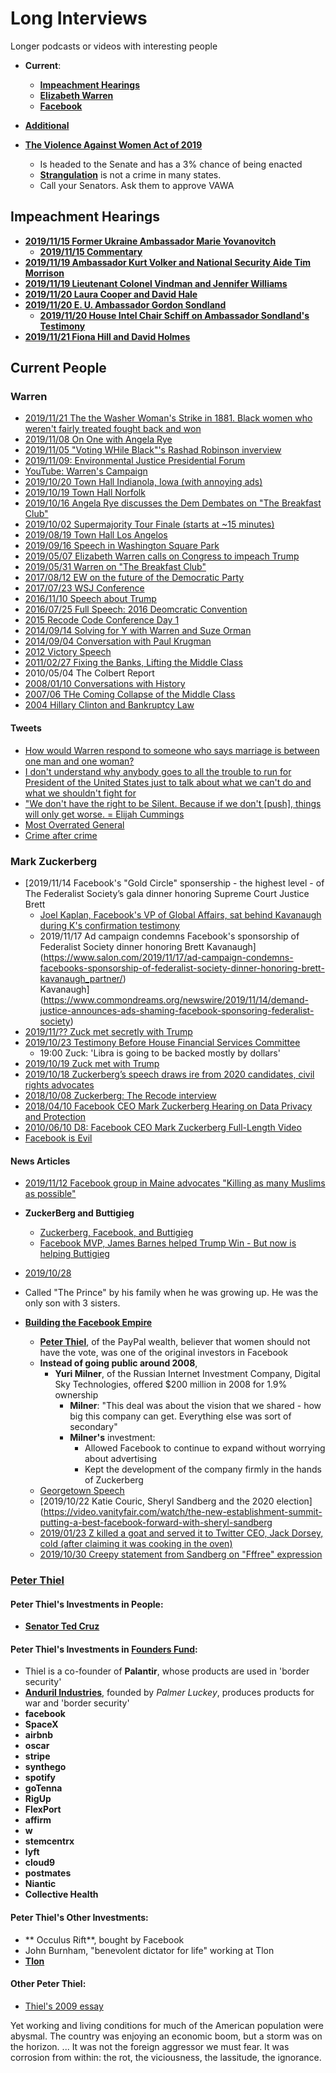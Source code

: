 # Long Interviews

Longer podcasts or videos with interesting people

* **Current**:
  * [**Impeachment Hearings**](#impeachment-hearings)
  * [**Elizabeth Warren**](#warren)    
  * [**Facebook**](#mark-zuckerberg)

* [**Additional**](doc/README.md)
* [**The Violence Against Women Act of 2019**](https://www.govtrack.us/congress/bills/116/hr1585)
    * Is headed to the Senate and has a 3% chance of being enacted
    * [**Strangulation**](/doc/misogyny_logic/README.md) is not a crime in many states.
    * Call your Senators. Ask them to approve VAWA

## Impeachment Hearings
* [**2019/11/15 Former Ukraine Ambassador Marie Yovanovitch**](https://www.c-span.org/video/?466135-1/impeachment-hearing-ukraine-ambassador-marie-yovanovitch)
  * [**2019/11/15 Commentary**](https://www.c-span.org/video/?466457-1/lawmakers-react-ambassador-yovanovitch-testimony)
* [**2019/11/19 Ambassador Kurt Volker and National Security Aide Tim Morrison**](https://www.c-span.org/video/?466377-1/impeachment-hearing-kurt-volker-tim-morrison)
* [**2019/11/19 Lieutenant Colonel Vindman and Jennifer Williams**](https://www.c-span.org/video/?466376-1/impeachment-hearing-lt-col-vindman-jennifer-williams)
* [**2019/11/20 Laura Cooper and David Hale**](https://www.c-span.org/video/?466379-1/impeachment-inquiry-hearing-laura-cooper-david-hale)
* [**2019/11/20 E. U. Ambassador Gordon Sondland**](https://www.c-span.org/video/?466378-1/impeachment-inquiry-hearing-eu-ambassador-gordon-sondland)
  * [**2019/11/20 House Intel Chair Schiff on Ambassador Sondland's Testimony**](https://www.c-span.org/video/?466615-103/house-intel-chair-schiff-ambassador-sondlands-testimony)    
* [**2019/11/21 Fiona Hill and David Holmes**](https://www.c-span.org/video/?466380-1/impeachment-inquiry-hearing-fiona-hill-david-holmes)

## Current People

### Warren
* [2019/11/21 The the Washer Woman's Strike in 1881. Black women who weren't fairly treated fought back and won](https://ewar.ren/atlanta-speech)    
* [2019/11/08 On One with Angela Rye](https://soundcloud.com/ononewithangelarye)    
* [2019/11/05 "Voting WHile Black"'s Rashad Robinson inverview](https://votingwhileblack.com/podcast/interview-with-presidential-candidate-senator-elizabeth-warren/)    
* [2019/11/09: Environmental Justice Presidential Forum](https://www.youtube.com/watch?v=KcQ-Zl5hK68)    
* [YouTube: Warren's Campaign](https://www.youtube.com/channel/UCrj-0FxK19tgUR2EbHkBBGg)    
* [2019/10/20 Town Hall Indianola, Iowa (with annoying ads)](https://www.youtube.com/watch?time_continue=63&v=NbK5NcADJKs)
* [2019/10/19 Town Hall Norfolk](https://www.bing.com/videos/search?q=elizabeth+warren+iowa+town+hall&view=detail&mid=F52F32D14ED61FD2766DF52F32D14ED61FD2766D&FORM=VIRE)
* [2019/10/16 Angela Rye discusses the Dem Dembates on "The Breakfast Club"](https://www.youtube.com/watch?v=lxpdT8LdUlo)    
* [2019/10/02 Supermajority Tour Finale (starts at ~15 minutes)](https://www.youtube.com/watch?v=y76Fd3O95Cw)    
* [2019/08/19 Town Hall Los Angelos](https://www.c-span.org/video/?463585-1/senator-elizabeth-warren-town-hall-los-angeles)
* [2019/09/16 Speech in Washington Square Park](https://www.c-span.org/video/?464314-1/senator-elizabeth-warren-campaigns-york-city)
* [2019/05/07 Elizabeth Warren calls on Congress to impeach Trump](https://www.bing.com/videos/search?q=youtube+warren&view=detail&mid=E96305914D91B3FBECD6E96305914D91B3FBECD6&FORM=VIRE)
* [2019/05/31 Warren on "The Breakfast Club"](https://www.youtube.com/watch?v=BxVoXVwriOM)    
* [2017/08/12 EW on the future of the Democratic Party](https://www.c-span.org/video/?c4679896/elizabeth-warren-future-democratic-party)
* [2017/07/23 WSJ Conference](https://www.youtube.com/watch?time_continue=7&v=-_2wtGk3yUY)    
* [2016/11/10 Speech about Trump](https://www.youtube.com/watch?time_continue=34&v=i7oytJXYnss)    
* [2016/07/25 Full Speech: 2016 Deomcratic Convention](https://www.youtube.com/watch?time_continue=4&v=tVhdg7Yl5ws)    
* [2015 Recode Code Conference Day 1](https://www.youtube.com/watch?v=vTLndJMS-mo)    
* [2014/09/14 Solving for Y with Warren and Suze Orman](https://www.youtube.com/watch?v=kMEiurRbC3k)
* [2014/09/04 Conversation with Paul Krugman](https://www.youtube.com/watch?v=JKO5eIdjujM)    
* [2012 Victory Speech](https://www.youtube.com/watch?time_continue=21&v=ge0pYjYEeJA)    
* [2011/02/27 Fixing the Banks, Lifting the Middle Class](https://www.youtube.com/watch?v=f519_LGjhCA)    
* 2010/05/04 The Colbert Report
* [2008/01/10 Conversations with History](https://www.youtube.com/watch?v=S1Uk-DwUvJw)    
* [2007/06 THe Coming Collapse of the Middle Class](https://www.youtube.com/watch?v=akVL7QY0S8A)
* [2004 Hillary Clinton and Bankruptcy Law](https://www.youtube.com/watch?time_continue=65&v=4Gnu0XNPgHk)    


#### Tweets
* [How would Warren respond to someone who says marriage is between one man and one woman?](https://twitter.com/ewarren/status/1182482749661368320)    
* [I don't understand why anybody goes to all the trouble to run for President of the United States just to talk about what we can't do and what we shouldn't fight for](https://twitter.com/ProudResister/status/1182506475073064960)    
* ["We don't have the right to be Silent. Because if we don't [push], things will only get worse. = Elijah Cummings](https://twitter.com/SenWarren/status/1184850972281057284)
* [Most Overrated General](https://twitter.com/CNN/status/1185036705335775232)    
* [Crime after crime](https://twitter.com/nowthisnews/status/1183903060931645440)    

### Mark Zuckerberg
* [2019/11/14 Facebook's "Gold Circle" sponsership - the highest level - of The Federalist Society’s gala dinner honoring Supreme Court Justice Brett
  * [Joel Kaplan, Facebook's VP of Global Affairs, sat behind Kavanaugh during K's confirmation testimony](https://twitter.com/blkkaboom/status/1195007290379816962/)    
  * 2019/11/17 Ad campaign condemns Facebook's sponsorship of Federalist Society dinner honoring Brett Kavanaugh](https://www.salon.com/2019/11/17/ad-campaign-condemns-facebooks-sponsorship-of-federalist-society-dinner-honoring-brett-kavanaugh_partner/)    
  Kavanaugh](https://www.commondreams.org/newswire/2019/11/14/demand-justice-announces-ads-shaming-facebook-sponsoring-federalist-society)    
* [2019/11/?? Zuck met secretly with Trump](https://www.nbcnews.com/tech/tech-news/trump-hosted-zuckerberg-undisclosed-dinner-white-house-october-n1087986)
* [2019/10/23 Testimony Before House Financial Services Committee](https://www.c-span.org/video/?465293-1/facebook-ceo-testimony-house-financial-services-committee)    
    * 19:00 Zuck: 'Libra is going to be backed mostly by dollars'    
* [2019/10/19 Zuck met with Trump](https://www.nbcnews.com/politics/donald-trump/trump-mark-zuckerberg-hold-surprise-white-house-meeting-n1056721)   
* [2019/10/18 Zuckerberg’s speech draws ire from 2020 candidates, civil rights advocates](https://www.washingtonpost.com/technology/2019/10/18/zuckerbergs-speech-draws-ire-candidates-civil-rights-advocates/)
* [2018/10/08 Zuckerberg: The Recode interview](https://www.vox.com/2018/7/18/17575156/mark-zuckerberg-interview-facebook-recode-kara-swisher)    
* [2018/04/10 Facebook CEO Mark Zuckerberg Hearing on Data Privacy and Protection](https://www.c-span.org/video/?443543-1/facebook-ceo-mark-zuckerberg-testifies-data-protection)    
* [2010/06/10 D8: Facebook CEO Mark Zuckerberg Full-Length Video](https://www.wsj.com/video/d8-facebook-ceo-mark-zuckerberg-full-length-video/29CC1557-56A9-4484-90B4-539E282F6F9A.html)    
* [Facebook is Evil](https://twitter.com/arapaho415/status/1191014924912218113)    

#### News Articles
* [2019/11/12 Facebook group in Maine advocates "Killing as many Muslims as possible"](https://www.mainernews.com/private-facebook-group-fans-flames-of-racist-hatred-in-maine/)    

* **ZuckerBerg and Buttigieg**
  * [Zuckerberg, Facebook, and Buttigieg](https://twitter.com/arapaho415/status/1191506457029566464)    
  * [Facebook MVP, James Barnes helped Trump Win - But now is helping Buttigieg](https://www.wsj.com/articles/how-facebooks-embed-in-the-trump-campaign-helped-the-president-win-11574521712)
* [2019/10/28](https://www.statnews.com/2019/10/28/facebook-vows-strict-privacy-safeguards-preventive-health-tool/)
* Called "The Prince" by his family when he was growing up. He was the only son with 3 sisters.   
* [**Building the Facebook Empire**](https://www.youtube.com/watch?v=5WiDIhIkPoM)    
  * [**Peter Thiel**](https://thebaffler.com/latest/mouthbreathing-machiavellis), of the PayPal wealth, believer that women should not have the vote, was one of the original investors in Facebook
  * **Instead of going public around 2008**,
    * **Yuri Milner**, of the Russian Internet Investment Company, Digital Sky Technologies, offered $200 million in 2008 for 1.9% ownership
      * **Milner**: "This deal was about the vision that we shared - how big this company can get. Everything else was sort of secondary"
      * **Milner's** investment:
        * Allowed Facebook to continue to expand without worrying about advertising
        * Kept the development of the company firmly in the hands of Zuckerberg
  * [Georgetown Speech]()
  * [2019/10/22 Katie Couric, Sheryl Sandberg and the 2020 election](https://video.vanityfair.com/watch/the-new-establishment-summit-putting-a-best-facebook-forward-with-sheryl-sandberg
  * [2019/01/23 Z killed a goat and served it to Twitter CEO, Jack Dorsey, cold (after claiming it was cooking in the oven)](https://www.rollingstone.com/culture/culture-features/twitter-ceo-jack-dorsey-rolling-stone-interview-782298/)    
  * [2019/10/30 Creepy statement from Sandberg on "Fffree" expression](https://twitter.com/carolecadwalla/status/1189982077837565952)

### [Peter Thiel](https://thebaffler.com/latest/mouthbreathing-machiavellis)    

#### Peter Thiel's Investments in People:
  * [**Senator Ted Cruz**](https://www.texastribune.org/2012/07/03/ted-cruzs-gay-billionaire-donor-draws-criticism/)    

#### Peter Thiel's Investments in [Founders Fund](https://foundersfund.com):
  * Thiel is a co-founder of **Palantir**, whose products are used in 'border security'
  * [**Anduril Industries**](https://www.dailymotion.com/video/x7m3rro), founded by *Palmer Luckey*, produces products for war and 'border security'
  * **facebook**
  * **SpaceX**
  * **airbnb**
  * **oscar**
  * **stripe**
  * **synthego**
  * **spotify**
  * **goTenna**
  * **RigUp**
  * **FlexPort**
  * **affirm**
  * **w**
  * **stemcentrx**
  * **lyft**
  * **cloud9**
  * **postmates**
  * **Niantic**
  * **Collective Health**

#### Peter Thiel's Other Investments:
  * ** Occulus Rift**, bought by Facebook
  * John Burnham, "benevolent dictator for life" working at Tlon
  * [**Tlon**](https://angel.co/company/tlon)    

#### Other Peter Thiel:
* [Thiel's 2009 essay](https://www.cato-unbound.org/2009/04/13/peter-thiel/education-libertari)    

Yet working and living conditions for much of the American population were abysmal.
The country was enjoying an economic boom, but a storm was on the horizon.
...
It was not the foreign aggressor we must fear.
It was corrosion from within: the rot, the viciousness, the lassitude, the ignorance.


